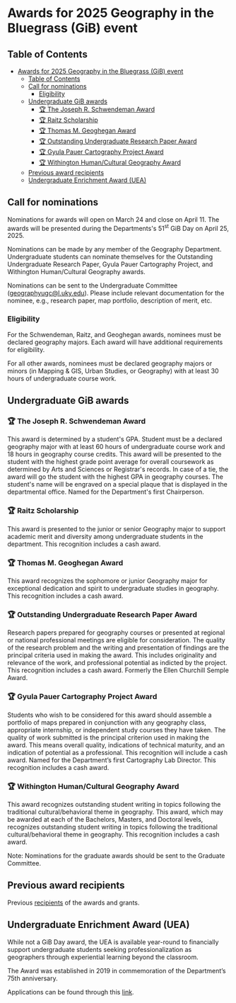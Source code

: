 # Awards for 2025 Geography in the Bluegrass (GiB) event

## Table of Contents

<!-- TOC -->

- [Awards for 2025 Geography in the Bluegrass (GiB) event](#awards-for-2025-geography-in-the-bluegrass-gib-event)
  - [Table of Contents](#table-of-contents)
  - [Call for nominations](#call-for-nominations)
    - [Eligibility](#eligibility)
  - [Undergraduate GiB awards](#undergraduate-gib-awards)
    - [🏆 The Joseph R. Schwendeman Award](#-the-joseph-r-schwendeman-award)
    - [🏆 Raitz Scholarship](#-raitz-scholarship)
    - [🏆 Thomas M. Geoghegan Award](#-thomas-m-geoghegan-award)
    - [🏆 Outstanding Undergraduate Research Paper Award](#-outstanding-undergraduate-research-paper-award)
    - [🏆 Gyula Pauer Cartography Project Award](#-gyula-pauer-cartography-project-award)
    - [🏆 Withington Human/Cultural Geography Award](#-withington-humancultural-geography-award)
  - [Previous award recipients](#previous-award-recipients)
  - [Undergraduate Enrichment Award (UEA)](#undergraduate-enrichment-award-uea)

<!-- /TOC -->

## Call for nominations

Nominations for awards will open on March 24 and close on April 11. The awards will be presented during the Departments's 51<sup>st</sup> GiB Day on April 25, 2025.

Nominations can be made by any member of the Geography Department. Undergraduate students can nominate themselves for the Outstanding Undergraduate Research Paper, Gyula Pauer Cartography Project, and Withington Human/Cultural Geography awards.

Nominations can be sent to the Undergraduate Committee (geographyugc@l.uky.edu). Please include relevant documentation for the nominee, e.g., research paper, map portfolio, description of merit, etc.

### Eligibility

For the Schwendeman, Raitz, and Geoghegan awards, nominees must be declared geography majors. Each award will have additional requirements for eligibility.

For all other awards, nominees must be declared geography majors or minors (in Mapping & GIS, Urban Studies, or Geography) with at least 30 hours of undergraduate course work.

## Undergraduate GiB awards

### 🏆 The Joseph R. Schwendeman Award

This award is determined by a student's GPA. Student must be a declared geography major with at least 60 hours of undergraduate course work and 18 hours in geography course credits. This award will be presented to the student with the highest grade point average for overall coursework as determined by Arts and Sciences or Registrar's records. In case of a tie, the award will go the student with the highest GPA in geography courses. The student's name will be engraved on a special plaque that is displayed in the departmental office. Named for the Department's first Chairperson.

### 🏆 Raitz Scholarship

This award is presented to the junior or senior Geography major to support academic merit and diversity among undergraduate students in the department. This recognition includes a cash award.

### 🏆 Thomas M. Geoghegan Award

This award recognizes the sophomore or junior Geography major for exceptional dedication and spirit to undergraduate studies in geography. This recognition includes a cash award.

### 🏆 Outstanding Undergraduate Research Paper Award

Research papers prepared for geography courses or presented at regional or national professional meetings are eligible for consideration. The quality of the research problem and the writing and presentation of findings are the principal criteria used in making the award. This includes originality and relevance of the work, and professional potential as indicted by the project. This recognition includes a cash award. Formerly the Ellen Churchill Semple Award.

### 🏆 Gyula Pauer Cartography Project Award

Students who wish to be considered for this award should assemble a portfolio of maps prepared in conjunction with any geography class, appropriate internship, or independent study courses they have taken. The quality of work submitted is the principal criterion used in making the award. This means overall quality, indications of technical maturity, and an indication of potential as a professional. This recognition will include a cash award. Named for the Department’s first Cartography Lab Director. This recognition includes a cash award.

### 🏆 Withington Human/Cultural Geography Award

This award recognizes outstanding student writing in topics following the traditional cultural/behavioral theme in geography. This award, which may be awarded at each of the Bachelors, Masters, and Doctoral levels, recognizes outstanding student writing in topics following the traditional cultural/behavioral theme in geography. This recognition includes a cash award.

Note: Nominations for the graduate awards should be sent to the Graduate Committee.

## Previous award recipients

Previous [recipients](https://geography.as.uky.edu/geography-department-award-recipients) of the awards and grants.

## Undergraduate Enrichment Award (UEA)

While not a GiB Day award, the UEA is available year-round to financially support undergraduate students seeking professionalization as geographers through experiential learning beyond the classroom.

The Award was established in 2019 in commemoration of the Department’s 75th anniversary.

Applications can be found through this [link](https://geography.as.uky.edu/undergraduate-enrichment-award-uea).
